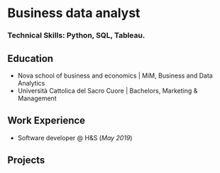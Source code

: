 # Business data analyst

### Technical Skills: Python, SQL, Tableau.

## Education
- Nova school of business and economics | MiM, Business and Data Analytics
- Università Cattolica del Sacro Cuore | Bachelors, Marketing & Management 

## Work Experience
- Software developer @ H&S (_May 2019_)

## Projects
